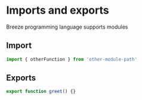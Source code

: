 # Imports and exports

Breeze programming language supports modules 

## Import

```ts
import { otherFunction } from 'other-module-path'
```

## Exports

```ts
export function greet() {}
```
